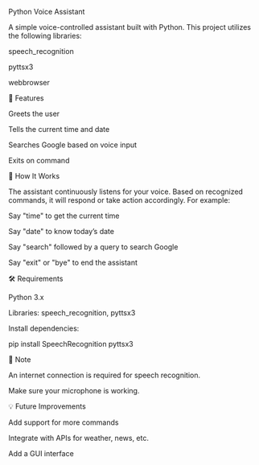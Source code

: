 Python Voice Assistant

A simple voice-controlled assistant built with Python. This project utilizes the following libraries:

speech_recognition

pyttsx3

webbrowser

🔧 Features

Greets the user

Tells the current time and date

Searches Google based on voice input

Exits on command

🚀 How It Works

The assistant continuously listens for your voice. Based on recognized commands, it will respond or take action accordingly. For example:

Say "time" to get the current time

Say "date" to know today’s date

Say "search" followed by a query to search Google

Say "exit" or "bye" to end the assistant

🛠️ Requirements

Python 3.x

Libraries: speech_recognition, pyttsx3

Install dependencies:

pip install SpeechRecognition pyttsx3

📌 Note

An internet connection is required for speech recognition.

Make sure your microphone is working.

💡 Future Improvements

Add support for more commands

Integrate with APIs for weather, news, etc.

Add a GUI interface
